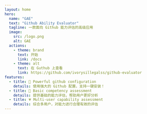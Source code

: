 ```yaml
---
layout: home
hero:
  name: "GAE"
  text: "Github Ability Evaluator"
  tagline: 一款面向 Github 能力评估的高级应用
  image:
    src: /logo.png
    alt: GAE
  actions:
    - theme: brand
      text: 开始
      link: /docs
    - theme: alt
      text: 在 Guthub 上查看
      link: https://github.com/ivorysillegalss/github-evaluator
features:
  - title: 📶 Powerful github configuration
    details: 使用强大的 Github 配置，支持一键安装！
  - title: 🧱 Basic competency assessment
    details: 提供基础的能力评估，帮助用户更好分析
  - title: 💗 Multi-user capability assessment
    details: 综合多用户，对能力进行合理有效的评估
---
```

